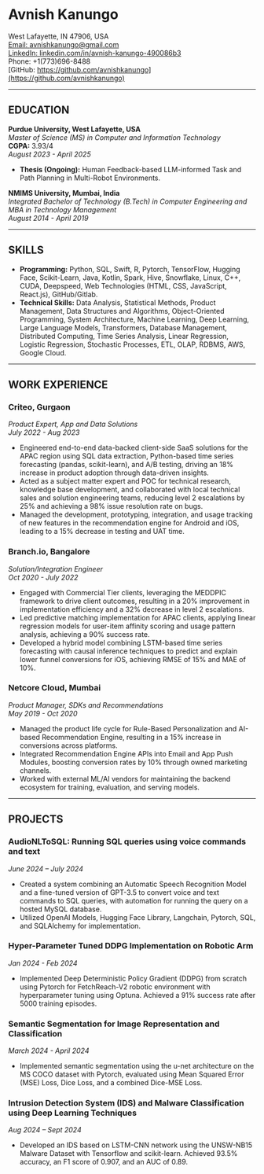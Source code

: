 # Avnish Kanungo  
West Lafayette, IN 47906, USA  
[Email: avnishkanungo@gmail.com](mailto:avnishkanungo@gmail.com)  
[LinkedIn: linkedin.com/in/avnish-kanungo-490086b3](https://linkedin.com/in/avnish-kanungo-490086b3)  
Phone: +1(773)696-8488  
[GitHub: https://github.com/avnishkanungo](https://github.com/avnishkanungo)

---

## EDUCATION

**Purdue University, West Lafayette, USA**  
*Master of Science (MS) in Computer and Information Technology*  
**CGPA:** 3.93/4  
*August 2023 - April 2025*  
- **Thesis (Ongoing):** Human Feedback-based LLM-informed Task and Path Planning in Multi-Robot Environments.

**NMIMS University, Mumbai, India**  
*Integrated Bachelor of Technology (B.Tech) in Computer Engineering and MBA in Technology Management*  
*August 2014 - April 2019*

---

## SKILLS

- **Programming:** Python, SQL, Swift, R, Pytorch, TensorFlow, Hugging Face, Scikit-Learn, Java, Kotlin, Spark, Hive, Snowflake, Linux, C++, CUDA, Deepspeed, Web Technologies (HTML, CSS, JavaScript, React.js), GitHub/Gitlab.
- **Technical Skills:** Data Analysis, Statistical Methods, Product Management, Data Structures and Algorithms, Object-Oriented Programming, System Architecture, Machine Learning, Deep Learning, Large Language Models, Transformers, Database Management, Distributed Computing, Time Series Analysis, Linear Regression, Logistic Regression, Stochastic Processes, ETL, OLAP, RDBMS, AWS, Google Cloud.

---

## WORK EXPERIENCE

### **Criteo, Gurgaon**  
*Product Expert, App and Data Solutions*  
*July 2022 - Aug 2023*  

- Engineered end-to-end data-backed client-side SaaS solutions for the APAC region using SQL data extraction, Python-based time series forecasting (pandas, scikit-learn), and A/B testing, driving an 18% increase in product adoption through data-driven insights.
- Acted as a subject matter expert and POC for technical research, knowledge base development, and collaborated with local technical sales and solution engineering teams, reducing level 2 escalations by 25% and achieving a 98% issue resolution rate on bugs.
- Managed the development, prototyping, integration, and usage tracking of new features in the recommendation engine for Android and iOS, leading to a 15% decrease in testing and UAT time.

### **Branch.io, Bangalore**  
*Solution/Integration Engineer*  
*Oct 2020 - July 2022*  

- Engaged with Commercial Tier clients, leveraging the MEDDPIC framework to drive client outcomes, resulting in a 20% improvement in implementation efficiency and a 32% decrease in level 2 escalations.
- Led predictive matching implementation for APAC clients, applying linear regression models for user-item affinity scoring and usage pattern analysis, achieving a 90% success rate.
- Developed a hybrid model combining LSTM-based time series forecasting with causal inference techniques to predict and explain lower funnel conversions for iOS, achieving RMSE of 15% and MAE of 10%.

### **Netcore Cloud, Mumbai**  
*Product Manager, SDKs and Recommendations*  
*May 2019 - Oct 2020*  

- Managed the product life cycle for Rule-Based Personalization and AI-based Recommendation Engine, resulting in a 15% increase in conversions across platforms.
- Integrated Recommendation Engine APIs into Email and App Push Modules, boosting conversion rates by 10% through owned marketing channels.
- Worked with external ML/AI vendors for maintaining the backend ecosystem for training, evaluation, and serving models.

---

## PROJECTS

### **AudioNLToSQL: Running SQL queries using voice commands and text**  
*June 2024 – July 2024*  

- Created a system combining an Automatic Speech Recognition Model and a fine-tuned version of GPT-3.5 to convert voice and text commands to SQL queries, with automation for running the query on a hosted MySQL database.
- Utilized OpenAI Models, Hugging Face Library, Langchain, Pytorch, SQL, and SQLAlchemy for implementation.

### **Hyper-Parameter Tuned DDPG Implementation on Robotic Arm**  
*Jan 2024 - Feb 2024*  

- Implemented Deep Deterministic Policy Gradient (DDPG) from scratch using Pytorch for FetchReach-V2 robotic environment with hyperparameter tuning using Optuna. Achieved a 91% success rate after 5000 training episodes.

### **Semantic Segmentation for Image Representation and Classification**  
*March 2024 - April 2024*  

- Implemented semantic segmentation using the u-net architecture on the MS COCO dataset with Pytorch, evaluated using Mean Squared Error (MSE) Loss, Dice Loss, and a combined Dice-MSE Loss.

### **Intrusion Detection System (IDS) and Malware Classification using Deep Learning Techniques**  
*Aug 2024 – Sept 2024*  

- Developed an IDS based on LSTM-CNN network using the UNSW-NB15 Malware Dataset with Tensorflow and scikit-learn. Achieved 93.5% accuracy, an F1 score of 0.907, and an AUC of 0.89.

